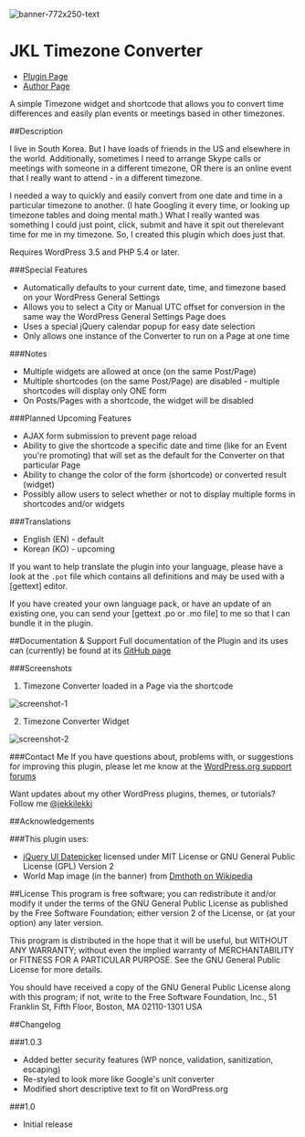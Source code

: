 ![banner-772x250-text](https://cloud.githubusercontent.com/assets/6644259/14692664/b17eb3f8-0793-11e6-989a-87db68dab6b6.png)

# JKL Timezone Converter

* [Plugin Page](https://github.com/jekkilekki/plugin-jkl-timezones)
* [Author Page](http://www.aaronsnowberger.com/)

A simple Timezone widget and shortcode that allows you to convert time differences and 
easily plan events or meetings based in other timezones.

##Description

I live in South Korea. But I have loads of friends in the US and elsewhere in the
world. Additionally, sometimes I need to arrange Skype calls or meetings with 
someone in a different timezone, OR there is an online event that I really want to 
attend - in a different timezone. 

I needed a way to quickly and easily convert from one date and time in a particular 
timezone to another. (I hate Googling it every time, or looking up timezone tables 
and doing mental math.) What I really wanted was something I could just point, 
click, submit and have it spit out therelevant time for me in my timezone. So, 
I created this plugin which does just that.

Requires WordPress 3.5 and PHP 5.4 or later.

###Special Features 
* Automatically defaults to your current date, time, and timezone
based on your WordPress General Settings
* Allows you to select a City or Manual UTC offset for conversion in the same way
the WordPress General Settings Page does
* Uses a special jQuery calendar popup for easy date selection
* Only allows one instance of the Converter to run on a Page at one time

###Notes
* Multiple widgets are allowed at once (on the same Post/Page)
* Multiple shortcodes (on the same Post/Page) are disabled - multiple shortcodes
will display only ONE form
* On Posts/Pages with a shortcode, the widget will be disabled

###Planned Upcoming Features 
* AJAX form submission to prevent page reload
* Ability to give the shortcode a specific date and time (like for an Event you're 
promoting) that will set as the default for the Converter on that particular Page
* Ability to change the color of the form (shortcode) or converted result (widget)
* Possibly allow users to select whether or not to display multiple forms in shortcodes
and/or widgets 

###Translations 
* English (EN) - default
* Korean (KO) - upcoming

If you want to help translate the plugin into your language, please have a look 
at the `.pot` file which contains all definitions and may be used with a [gettext] 
editor.

If you have created your own language pack, or have an update of an existing one, 
you can send your [gettext .po or .mo file] to me so that I can bundle it in the
plugin.

##Documentation & Support
Full documentation of the Plugin and its uses can (currently) be found at its 
[GitHub page](https://github.com/jekkilekki/plugin-jkl-timezones) 

###Screenshots

1. Timezone Converter loaded in a Page via the shortcode

![screenshot-1](https://cloud.githubusercontent.com/assets/6644259/14580170/c90211b0-03ff-11e6-9327-d9388893c1ab.png)

2. Timezone Converter Widget

![screenshot-2](https://cloud.githubusercontent.com/assets/6644259/14580196/775719b8-0400-11e6-9509-b22a93552fb2.png)

###Contact Me
If you have questions about, problems with, or suggestions for improving this 
plugin, please let me know at the [WordPress.org support forums](http://wordpress.org/support/plugin/jkl-timezones)

Want updates about my other WordPress plugins, themes, or tutorials? Follow me 
[@jekkilekki](http://twitter.com/jekkilekki)

##Acknowledgements 

###This plugin uses:

* [jQuery UI Datepicker](http://jqueryui.com/datepicker/) licensed under MIT 
License or GNU General Public License (GPL) Version 2
* World Map image (in the banner) from [Dmthoth on Wikipedia](https://commons.wikimedia.org/wiki/File:Blank_Map_Pacific_World.svg)


##License
This program is free software; you can redistribute it and/or modify it under the terms 
of the GNU General Public License as published by the Free Software Foundation; either 
version 2 of the License, or (at your option) any later version.

This program is distributed in the hope that it will be useful, but WITHOUT ANY 
WARRANTY; without even the implied warranty of MERCHANTABILITY or FITNESS FOR A 
PARTICULAR PURPOSE. See the GNU General Public License for more details.

You should have received a copy of the GNU General Public License along with this 
program; if not, write to the Free Software Foundation, Inc., 51 Franklin St, Fifth 
Floor, Boston, MA 02110-1301 USA

##Changelog

###1.0.3
* Added better security features (WP nonce, validation, sanitization, escaping)
* Re-styled to look more like Google's unit converter
* Modified short descriptive text to fit on WordPress.org

###1.0
* Initial release
